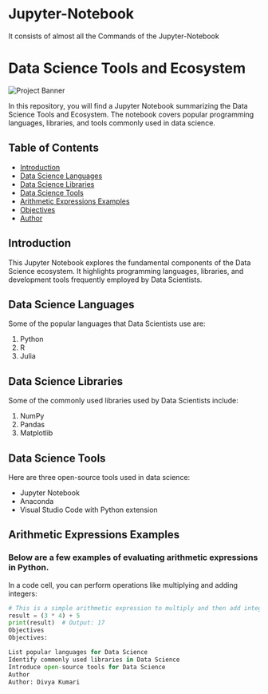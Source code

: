 # Jupyter-Notebook
It consists of almost all the Commands of the Jupyter-Notebook
# Data Science Tools and Ecosystem

![Project Banner](banner.png) <!-- Add a banner image if you have one -->

In this repository, you will find a Jupyter Notebook summarizing the Data Science Tools and Ecosystem. The notebook covers popular programming languages, libraries, and tools commonly used in data science.

## Table of Contents

- [Introduction](#introduction)
- [Data Science Languages](#data-science-languages)
- [Data Science Libraries](#data-science-libraries)
- [Data Science Tools](#data-science-tools)
- [Arithmetic Expressions Examples](#arithmetic-expressions-examples)
- [Objectives](#objectives)
- [Author](#author)

## Introduction

This Jupyter Notebook explores the fundamental components of the Data Science ecosystem. It highlights programming languages, libraries, and development tools frequently employed by Data Scientists.

## Data Science Languages

Some of the popular languages that Data Scientists use are:
1. Python
2. R
3. Julia

## Data Science Libraries

Some of the commonly used libraries used by Data Scientists include:
1. NumPy
2. Pandas
3. Matplotlib

## Data Science Tools

Here are three open-source tools used in data science:
- Jupyter Notebook
- Anaconda
- Visual Studio Code with Python extension

## Arithmetic Expressions Examples

### Below are a few examples of evaluating arithmetic expressions in Python.
In a code cell, you can perform operations like multiplying and adding integers:
```python
# This is a simple arithmetic expression to multiply and then add integers.
result = (3 * 4) + 5
print(result)  # Output: 17
Objectives
Objectives:

List popular languages for Data Science
Identify commonly used libraries in Data Science
Introduce open-source tools for Data Science
Author
Author: Divya Kumari

